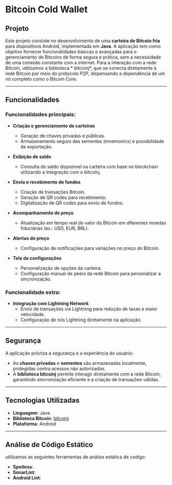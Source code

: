 # Bitcoin Cold Wallet

## Projeto

Este projeto consiste no desenvolvimento de uma **carteira de Bitcoin fria** para dispositivos
Android, implementada em **Java**. A aplicação tem como objetivo fornecer funcionalidades básicas e
avançadas para o gerenciamento de Bitcoins de forma segura e prática, sem a necessidade de uma
conexão constante com a internet. Para a interação com a rede Bitcoin, utilizamos a biblioteca *
*bitcoinj**, que se conecta diretamente à rede Bitcoin por meio do protocolo P2P, dispensando a
dependência de um nó completo como o Bitcoin Core.

---

## Funcionalidades

### Funcionalidades principais:

- **Criação e gerenciamento de carteiras**
    - Geração de chaves privadas e públicas.
    - Armazenamento seguro das sementes (mnemonics) e possibilidade de exportação.

- **Exibição de saldo**
    - Consulta do saldo disponível na carteira com base no blockchain utilizando a integração com o
      bitcoinj.

- **Envio e recebimento de fundos**
    - Criação de transações Bitcoin.
    - Geração de QR codes para recebimento.
    - Digitalização de QR codes para envio de fundos.

- **Acompanhamento de preço**
    - Atualização em tempo real do valor do Bitcoin em diferentes moedas fiduciárias (ex.: USD, EUR,
      BRL).

- **Alertas de preço**
    - Configuração de notificações para variações no preço do Bitcoin.

- **Tela de configurações**
    - Personalização de opções da carteira.
    - Configuração manual de peers da rede Bitcoin para personalizar a sincronização.

### Funcionalidade extra:

- **Integração com Lightning Network**
    - Envio de transações via Lightning para redução de taxas e maior velocidade.
    - Configuração de nós Lightning diretamente na aplicação.

---

## Segurança

A aplicação prioriza a segurança e a experiência do usuário:

- As **chaves privadas** e **sementes** são armazenadas localmente, protegidas contra acessos não
  autorizados.
- A **biblioteca bitcoinj** permite interagir diretamente com a rede Bitcoin, garantindo
  sincronização eficiente e a criação de transações válidas.

---

## Tecnologias Utilizadas

- **Linguagem**: Java
- **Biblioteca Bitcoin**: [bitcoinj](https://github.com/bitcoinj/bitcoinj)
- **Plataforma**: Android

---

## Análise de Código Estático

utilizamos as seguintes ferramentas de análise estática de codigo:

- **Spotless**:
- **SonarLint**:
- **Android Lint**:
